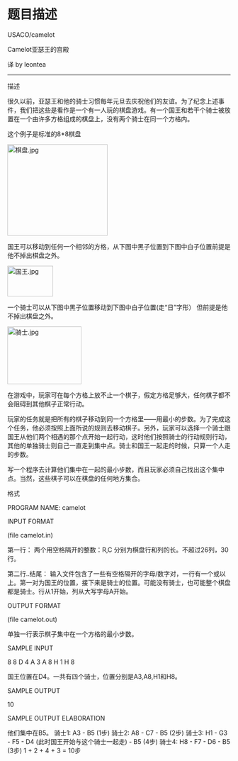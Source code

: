 # 题目描述


USACO/camelot
<div>
<div>
Camelot亚瑟王的宫殿
</div>
<div>
<p>
译 by leontea
</p>
<hr/>
</div>
</div>
描述
<p>
很久以前，亚瑟王和他的骑士习惯每年元旦去庆祝他们的友谊。为了纪念上述事件，我们把这些是看作是一个有一人玩的棋盘游戏。有一个国王和若干个骑士被放置在一个由许多方格组成的棋盘上，没有两个骑士在同一个方格内。
</p>
<p>
这个例子是标准的8*8棋盘
</p>
<a href="http://www.nocow.cn/index.php/%E6%96%87%E4%BB%B6:%E6%A3%8B%E7%9B%98.jpg"><img alt="棋盘.jpg" src="http://www.nocow.cn/images/b/b3/%E6%A3%8B%E7%9B%98.jpg" width="226" height="206"/></a> 
<p>
国王可以移动到任何一个相邻的方格，从下图中黑子位置到下图中白子位置前提是他不掉出棋盘之外。
</p>
<a href="http://www.nocow.cn/index.php/%E6%96%87%E4%BB%B6:%E5%9B%BD%E7%8E%8B.jpg"><img alt="国王.jpg" src="http://www.nocow.cn/images/f/fc/%E5%9B%BD%E7%8E%8B.jpg" width="103" height="69"/></a> 
<p>
一个骑士可以从下图中黑子位置移动到下图中白子位置(走“日”字形） 但前提是他不掉出棋盘之外。
</p>
<a href="http://www.nocow.cn/index.php/%E6%96%87%E4%BB%B6:%E9%AA%91%E5%A3%AB.jpg"><img alt="骑士.jpg" src="http://www.nocow.cn/images/7/70/%E9%AA%91%E5%A3%AB.jpg" width="167" height="130"/></a> 
<p>
在游戏中，玩家可在每个方格上放不止一个棋子，假定方格足够大，任何棋子都不会阻碍到其他棋子正常行动。
</p>
<p>
玩家的任务就是把所有的棋子移动到同一个方格里——用最小的步数。为了完成这个任务，他必须按照上面所说的规则去移动棋子。另外，玩家可以选择一个骑士跟国王从他们两个相遇的那个点开始一起行动，这时他们按照骑士的行动规则行动，其他的单独骑士则自己一直走到集中点。骑士和国王一起走的时候，只算一个人走的步数。
</p>
<p>
写一个程序去计算他们集中在一起的最小步数，而且玩家必须自己找出这个集中点。当然，这些棋子可以在棋盘的任何地方集合。
</p>
格式
<p>
PROGRAM NAME: camelot
</p>
<p>
INPUT FORMAT
</p>
<p>
(file camelot.in)
</p>
<p>
第一行： 两个用空格隔开的整数：R,C 分别为棋盘行和列的长。不超过26列，30行。
</p>
<p>
第二行..结尾： 输入文件包含了一些有空格隔开的字母/数字对，一行有一个或以上。第一对为国王的位置，接下来是骑士的位置。可能没有骑士，也可能整个棋盘都是骑士。行从1开始，列从大写字母A开始。
</p>
<p>
OUTPUT FORMAT
</p>
<p>
(file camelot.out)
</p>
<p>
单独一行表示棋子集中在一个方格的最小步数。
</p>
<p>
SAMPLE INPUT
</p>
<p>
8 8
D 4
A 3 A 8
H 1 H 8
</p>
<p>
国王位置在D4。一共有四个骑士，位置分别是A3,A8,H1和H8。
</p>
<p>
SAMPLE OUTPUT
</p>
<p>
10
</p>
<p>
SAMPLE OUTPUT ELABORATION
</p>
他们集中在B5。 
骑士1: A3 - B5 (1步)  
骑士2: A8 - C7 - B5 (2步) 
骑士3: H1 - G3 - F5 - D4 (此时国王开始与这个骑士一起走) - B5 (4步) 
骑士4: H8 - F7 - D6 - B5 (3步) 
1 + 2 + 4 + 3 = 10步<!-- 
NewPP limit report
Preprocessor node count: 62/1000000
Post-expand include size: 327/2097152 bytes
Template argument size: 126/2097152 bytes
Expensive parser function count: 0/100
--><!-- Saved in parser cache with key newnocow:pcache:idhash:853-0!*!0!!zh-cn!2!* and timestamp 20120711015557 -->
<p>
<br/>
</p>
